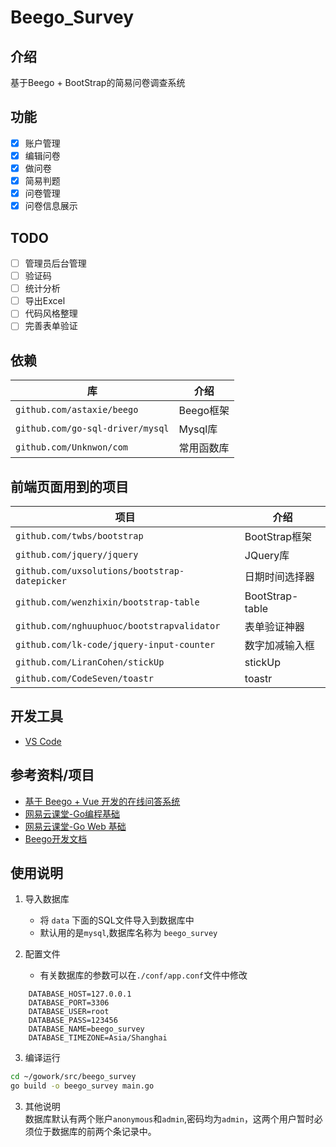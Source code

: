 # Beego_Survey

## 介绍

基于Beego + BootStrap的简易问卷调查系统

## 功能

+ [x] 账户管理
+ [x] 编辑问卷
+ [x] 做问卷
+ [x] 简易判题
+ [x] 问卷管理
+ [x] 问卷信息展示

## TODO

+ [ ] 管理员后台管理
+ [ ] 验证码
+ [ ] 统计分析
+ [ ] 导出Excel
+ [ ] 代码风格整理
+ [ ] 完善表单验证

## 依赖

| 库 | 介绍 |
| --- | --- |
| `github.com/astaxie/beego` | Beego框架 |
| `github.com/go-sql-driver/mysql` | Mysql库 |
| `github.com/Unknwon/com`|常用函数库|

## 前端页面用到的项目

|项目 | 介绍 |
| --- | --- |
|`github.com/twbs/bootstrap`|BootStrap框架|
|`github.com/jquery/jquery`|JQuery库|
|`github.com/uxsolutions/bootstrap-datepicker`|日期时间选择器|
|`github.com/wenzhixin/bootstrap-table`|BootStrap-table|
|`github.com/nghuuphuoc/bootstrapvalidator`|表单验证神器|
|`github.com/lk-code/jquery-input-counter`|数字加减输入框|
|`github.com/LiranCohen/stickUp`|stickUp|
|`github.com/CodeSeven/toastr`|toastr|

## 开发工具

* [VS Code](https://code.visualstudio.com/)

## 参考资料/项目

* [基于 Beego + Vue 开发的在线问答系统](https://github.com/Qsnh/goa)
* [网易云课堂-Go编程基础](https://study.163.com/course/courseMain.htm?courseId=306002)
* [网易云课堂-Go Web 基础](https://study.163.com/course/courseMain.htm?courseId=328001)
* [Beego开发文档](https://beego.me/docs/intro/)

## 使用说明

1. 导入数据库
    * 将 `data` 下面的SQL文件导入到数据库中
    * 默认用的是`mysql`,数据库名称为 `beego_survey`

2. 配置文件
    * 有关数据库的参数可以在`./conf/app.conf`文件中修改

``` 
    DATABASE_HOST=127.0.0.1
    DATABASE_PORT=3306
    DATABASE_USER=root
    DATABASE_PASS=123456
    DATABASE_NAME=beego_survey
    DATABASE_TIMEZONE=Asia/Shanghai
```

3. 编译运行

```bash
cd ~/gowork/src/beego_survey
go build -o beego_survey main.go
```
3. 其他说明       
数据库默认有两个账户`anonymous`和`admin`,密码均为`admin`，这两个用户暂时必须位于数据库的前两个条记录中。